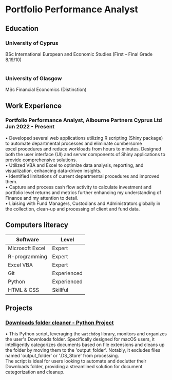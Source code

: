 # Portfolio Performance Analyst

## Education

### University of Cyprus 
BSc International European and Economic Studies (First – Final Grade 8.19/10)
<br><br>
### University of Glasgow
MSc Financial Economics (Distinction)

## Work Experience

### Portfolio Performance Analyst, Albourne Partners Cyprus Ltd Jun 2022 - Present
• Developed several web applications utilizing R scripting (Shiny package) to automate departmental processes and eliminate cumbersome 
<br>
excel procedures and reduce workloads from hours to minutes. Designed both the user interface (UI) and server components of Shiny applications to provide comprehensive solutions.
<br>
• Utilized VBA and Excel to optimize data analysis, reporting, and visualization, enhancing data-driven insights.
<br>
• Identified limitations of current departmental procedures and improved them.
<br>
• Capture and process cash flow activity to calculate investment and portfolio level returns and metrics further enhancing my understanding of Finance and my attention to detail.
<br>
• Liaising with Fund Managers, Custodians and Administrators globally in the collection, clean-up and processing of client and fund data.

## Computers literacy

| Software | Level |
|----------|----------|
| Microsoft Excel | Expert |
| R-programming | Expert |
| Excel VBA | Expert |
| Git | Experienced |
| Python | Experienced |
| HTML & CSS | Skillful |

## Projects

### [Downloads folder cleaner - Python Project](https://github.com/kyrchris/AutoFileOrganizer/tree/main)

• This Python script, leveraging the `watchdog` library, monitors and organizes the user's Downloads folder. Specifically designed for macOS users, it intelligently categorizes documents based on file extensions and cleans up the folder by moving them to the 'output_folder'. Notably, it excludes files named 'output_folder' or '.DS_Store' from processing.
<br>
The script is ideal for users looking to automate and declutter their Downloads folder, providing a streamlined solution for document categorization and cleanup.
